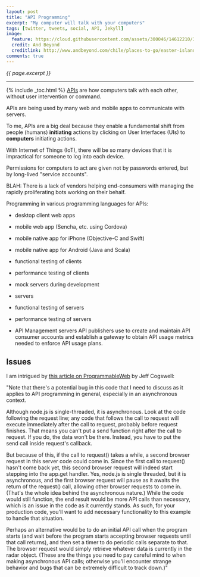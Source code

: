 ```yaml
---
layout: post
title: "API Programming"
excerpt: "My computer will talk with your computers"
tags: [twitter, tweets, social, API, Jekyll]
image:
  feature: https://cloud.githubusercontent.com/assets/300046/14612210/373cb4e2-0553-11e6-8a1a-4b5e1dabe181.jpg
  credit: And Beyond
  creditlink: http://www.andbeyond.com/chile/places-to-go/easter-island.htm
comments: true
---
```

<i>{{ page.excerpt }}</i>
<hr />
{% include _toc.html %}

<a target="_blank" href="https://en.wikipedia.org/wiki/Application_programming_interface"> 
APIs</a> are how computers talk with each other,
without user intervention or command.

APIs are being used by many web and mobile apps to communicate with servers.

To me, APIs are a big deal because they enable a fundamental shift
from people (humans) <strong>initiating</strong> actions 
by clicking on User Interfaces (UIs) to <strong>computers</strong>
initiating actions.

With Internet of Things (IoT), there will be so many devices that it is
impractical for someone to log into each device.

Permissions for computers to act are given not by passwords entered,
but by long-lived "service accounts".

BLAH: There is a lack of vendors helping end-consumers with managing 
the rapidly proliferating bots working on their behalf.

Programming in various programming languages for APIs:

* desktop client web apps 
* mobile web app (Sencha, etc. using Cordova)
* mobile native app for iPhone (Objective-C and Swift)
* mobile native app for Android (Java and Scala)

* functional testing of clients
* performance testing of clients

* mock servers during development
* servers

* functional testing of servers
* performance testing of servers

* API Management servers API publishers use to 
create and maintain API consumer accounts and 
establish a gateway to obtain API usage metrics needed to 
enforce API usage plans.


## Issues

I am intrigued by <a target="_blank" href="http://www.programmableweb.com/news/how-to-tap-weather-underground%E2%80%99s-plethora-data-api/how-to/2015/09/10?page=2">
this article on ProgrammableWeb</a>
by Jeff Cogswell:

"Note that there's a potential bug in this code that I need to discuss as it applies to API programming in general, especially in an asynchronous context. 

Although node.js is single-threaded, it is asynchronous. Look at the code following the request line; any code that follows the call to request will execute immediately after the call to request, probably before request finishes. That means you can't put a send function right after the call to request. If you do, the data won't be there. Instead, you have to put the send call inside request's callback.

But because of this, if the call to request() takes a while, a second browser request in this server code could come in. Since the first call to request() hasn't come back yet, this second browser request will indeed start stepping into the app.get handler. Yes, node.js is single threaded, but it is asynchronous, and the first browser request will pause as it awaits the return of the request() call, allowing other browser requests to come in. (That's the whole idea behind the asynchronous nature.) While the code would still function, the end result would be more API calls than necessary, which is an issue in the code as it currently stands. As such, for your production code, you'll want to add necessary functionality to this example to handle that situation.

Perhaps an alternative would be to do an initial API call when the program starts (and wait before the program starts accepting browser requests until that call returns), and then set a timer to do periodic calls separate to that. The browser request would simply retrieve whatever data is currently in the radar object. (These are the things you need to pay careful mind to when making asynchronous API calls; otherwise you'll encounter strange behavior and bugs that can be extremely difficult to track down.)"

